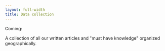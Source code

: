```yaml
---
layout: full-width
title: Data collection
---
```


<p>Coming: </p>
<p>A collection of all our written articles and "must have knowledge" organized geographically.</p>

<!-- <ul class="content-listing ">
    <li>
    	Region 1:
    	<ol>
    		<li>Article 1</li>
    		<li>Article 2</li>
    	</ol>
    </li>
    <li>
    	Region 2:
    	<ol>
    		<li>Article 1</li>
    		<li>Article 2</li>
    	</ol>
    </li>
</ul> -->